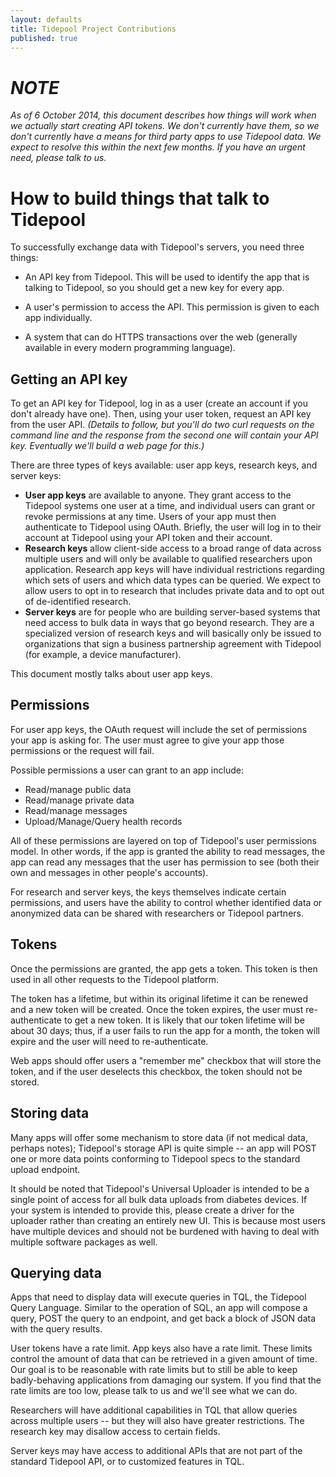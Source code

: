 ```yaml
---
layout: defaults
title: Tidepool Project Contributions
published: true
---
```

# _NOTE_

_As of 6 October 2014, this document describes how things will work when we actually start creating API tokens. We don't currently have them, so we don't currently have a means for third party apps to use Tidepool data. We expect to resolve this within the next few months. If you have an urgent need, please talk to us._

# How to build things that talk to Tidepool

To successfully exchange data with Tidepool's servers, you need three things:

* An API key from Tidepool. This will be used to identify the app that is talking to Tidepool, so you should get a new key for every app. 

* A user's permission to access the API. This permission is given to each app individually.

* A system that can do HTTPS transactions over the web (generally available in every modern programming language).

## Getting an API key

To get an API key for Tidepool, log in as a user (create an account if you don't already have one). Then, using your user token, request an API key from the user API. _(Details to follow, but you'll do two curl requests on the command line and the response from the second one will contain your API key. Eventually we'll build a web page for this.)_

There are three types of keys available: user app keys, research keys, and server keys: 

* **User app keys** are available to anyone. They grant access to the Tidepool systems one user at a time, and individual users can grant or revoke permissions at any time. Users of your app must then authenticate to Tidepool using OAuth. Briefly, the user will log in to their account at Tidepool using your API token and their account.
* **Research keys** allow client-side access to a broad range of data across multiple users and will only be available to qualified researchers upon application. Research app keys will have individual restrictions regarding which sets of users and which data types can be queried. We expect to allow users to opt in to research that includes private data and to opt out of de-identified research.
* **Server keys** are for people who are building server-based systems that need access to bulk data in ways that go beyond research. They are a specialized version of research keys and will basically only be issued to organizations that sign a business partnership agreement with Tidepool (for example, a device manufacturer). 

This document mostly talks about user app keys. 

## Permissions
For user app keys, the OAuth request will include the set of permissions your app is asking for. The user must agree to give your app those permissions or the request will fail. 

Possible permissions a user can grant to an app include:

* Read/manage public data
* Read/manage private data
* Read/manage messages
* Upload/Manage/Query health records

All of these permissions are layered on top of Tidepool's user permissions model. In other words, if the app is granted the ability to read messages, the app can read any messages that the user has permission to see (both their own and messages in other people's accounts). 

For research and server keys, the keys themselves indicate certain permissions, and users have the ability to control whether identified data or anonymized data can be shared with researchers or Tidepool partners.

## Tokens
Once the permissions are granted, the app gets a token. This token is then used in all other requests to the Tidepool platform. 

The token has a lifetime, but within its original lifetime it can be renewed and a new token will be created. Once the token expires, the user must re-authenticate to get a new token. It is likely that our token lifetime will be about 30 days; thus, if a user fails to run the app for a month, the token will expire and the user will need to re-authenticate. 

Web apps should offer users a "remember me" checkbox that will store the token, and if the user deselects this checkbox, the token should not be stored.

## Storing data

Many apps will offer some mechanism to store data (if not medical data, perhaps notes); Tidepool's storage API is quite simple -- an app will POST one or more data points conforming to Tidepool specs to the standard upload endpoint.

It should be noted that Tidepool's Universal Uploader is intended to be a single point of access for all bulk data uploads from diabetes devices. If your system is intended to provide this, please create a driver for the uploader rather than creating an entirely new UI. This is because most users have multiple devices and should not be burdened with having to deal with multiple software packages as well. 

## Querying data

Apps that need to display data will execute queries in TQL, the Tidepool Query Language. Similar to the operation of SQL, an app will compose a query, POST the query to an endpoint, and get back a block of JSON data with the query results. 

User tokens have a rate limit. App keys also have a rate limit. These limits control the amount of data that can be retrieved in a given amount of time. Our goal is to be reasonable with rate limits but to still be able to keep badly-behaving applications from damaging our system. If you find that the rate limits are too low, please talk to us and we'll see what we can do. 

Researchers will have additional capabilities in TQL that allow queries across multiple users -- but they will also have greater restrictions. The research key may disallow access to certain fields.

Server keys may have access to additional APIs that are not part of the standard Tidepool API, or to customized features in TQL. 



